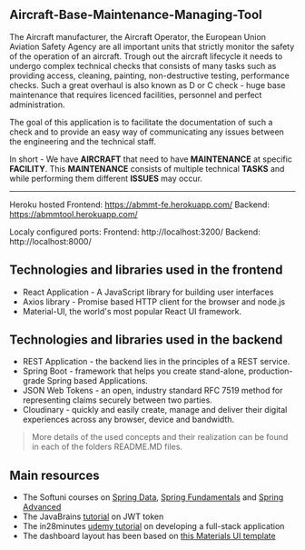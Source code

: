 ## Aircraft-Base-Maintenance-Managing-Tool
The Aircraft manufacturer, the Aircraft Operator, the European Union Aviation Safety Agency are all important units that strictly monitor the safety of the operation of an aircraft.
Trough out the aircraft lifecycle it needs to undergo complex technical checks that consists of many tasks such as providing access, cleaning, painting, non-destructive testing, performance checks. 
Such a great overhaul is also known as D or C check - huge base maintenance that requires licenced facilities, personnel and perfect administration. 

The goal of this application is to facilitate the documentation of such a check and to provide an easy way of communicating any issues between the engineering and the technical staff. 

In short - We have **AIRCRAFT** that need to have **MAINTENANCE** at specific **FACILITY**. 
This **MAINTENANCE** consists of multiple technical **TASKS** and while performing them different **ISSUES** may occur. 

---------
Heroku hosted 
    Frontend: https://abmmt-fe.herokuapp.com/
    Backend: https://abmmtool.herokuapp.com/

Localy configured ports:
    Frontend: http://localhost:3200/
    Backend: http://localhost:8000/

## Technologies and libraries used in the frontend
- React Application - A JavaScript library for building user interfaces
- Axios library - Promise based HTTP client for the browser and node.js
- Material-UI, the world's most popular React UI framework.
    

## Technologies and libraries used in the backend
- REST Application - the backend lies in the principles of a REST service. 
- Spring Boot - framework that helps you create stand-alone, production-grade Spring based Applications.
- JSON Web Tokens - an open, industry standard RFC 7519 method for representing claims securely between two parties.
- Cloudinary - quickly and easily create, manage and deliver their digital experiences across any browser, device and bandwidth.

> More details of the used concepts and their realization can be found in each of the folders README.MD files.

## Main resources
- The Softuni courses on <a href="https://softuni.bg/trainings/2612/spring-data-february-2020">Spring Data</a>, <a href="https://softuni.bg/trainings/2844/spring-fundamentals-may-2020">Spring Fundamentals</a> and <a href="https://softuni.bg/trainings/3026/spring-advanced-june-2020">Spring Advanced</a>
- The JavaBrains <a href="https://youtu.be/X80nJ5T7YpE">tutorial</a> on JWT token 
- The in28minutes <a href="https://github.com/pbozidarova/Full-Stack-Tutorial-Spring-React">udemy tutorial</a> on developing a full-stack application
- The dashboard layout has been based on <a href="https://material-ui.com/getting-started/templates/dashboard/">this Materials UI template</a>